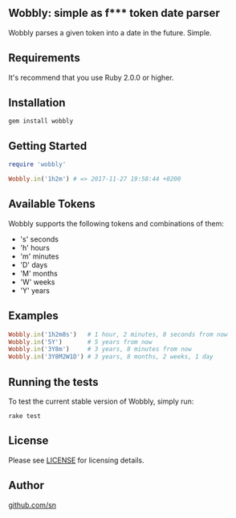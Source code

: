 ## Wobbly: simple as f*** token date parser

Wobbly parses a given token into a date in the future. Simple.

Requirements
-----------------

It's recommend that you use Ruby 2.0.0 or higher.

Installation
-----------------

    gem install wobbly

Getting Started
-----------------

```ruby
require 'wobbly'

Wobbly.in('1h2m') # => 2017-11-27 19:58:44 +0200
```

Available Tokens
-----------------

Wobbly supports the following tokens and combinations of them:

- 's' seconds
- 'h' hours
- 'm' minutes
- 'D' days
- 'M' months
- 'W' weeks
- 'Y' years

Examples
-----------------

```ruby
Wobbly.in('1h2m8s')   # 1 hour, 2 minutes, 8 seconds from now
Wobbly.in('5Y')       # 5 years from now
Wobbly.in('3Y8m')     # 3 years, 8 minutes from now
Wobbly.in('3Y8M2W1D') # 3 years, 8 months, 2 weeks, 1 day
```

Running the tests
-----------------

To test the current stable version of Wobbly, simply run:

    rake test

License
-----------------

Please see [LICENSE](https://github.com/SeanNieuwoudt/Wobbly/blob/master/LICENSE) for licensing details.

Author
-----------------

[github.com/sn](https://github.com/sn) 

